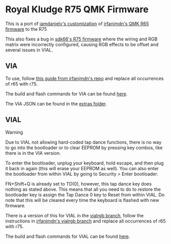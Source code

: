 # Royal Kludge R75 QMK Firmware

This is a port of [iamdanielv's customization](https://github.com/iamdanielv/kb_rk_r65) of [irfanjmdn's QMK R65 firmware](https://github.com/irfanjmdn/r65) to the R75

This also fixes a bug in [sdk66's R75 firmware](https://github.com/hangshengkeji/qmk_firmware/tree/master/keyboards/rk/R75/ansi) where the wiring and RGB matrix were incorrectly configured, causing RGB effects to be offset and several issues in VIAL.

## VIA

To use, follow [this guide from irfanjmdn's repo](https://github.com/irfanjmdn/r65/?tab=readme-ov-file#guide) and replace all occurrences of r65 with r75.

The build and flash commands for VIA can be found [here](https://github.com/mossbed/r75/blob/master/keyboards/rk/r75/readme.md).

The VIA JSON can be found in the [extras folder](https://github.com/mossbed/r75/blob/master/extras).

## VIAL

> [!WARNING]  
> Due to VIAL not allowing hard-coded tap dance functions, there is no way to go into the bootloader or to clear EEPROM by pressing key combos, like there is in the VIA version.
>
> To enter the bootloader, unplug your keyboard, hold escape, and then plug it back in again (this will erase your EEPROM as well). You can also enter the bootloader from within VIAL by going to Security > Enter bootloader.
> 
> FN+Shift+Q is already set to TD(0), however, this tap dance key does nothing as stated above. This means that all you need to do to restore the bootloader key is assign the Tap Dance 0 key to Reset from within VIAL. Do note that this will be cleared every time the keyboard is flashed with new firmware.

There is a version of this for VIAL in the [vialrgb branch](https://github.com/mossbed/r75/tree/vialrgb), follow the instructions in [irfanjmdn's vialrgb branch](https://github.com/irfanjmdn/r65/tree/vialrgb?tab=readme-ov-file#guide) and replace all occurrences of r65 with r75.

The build and flash commands for VIAL can be found [here](https://github.com/mossbed/r75/tree/vialrgb/keyboards/rk/r75/readme.md).
